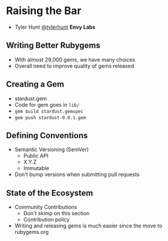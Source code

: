 # Raising the Bar

* Tyler Hunt [@tylerhunt](http://twitter.com/tylerhunt) **Envy Labs**

## Writing Better Rubygems

* With almost 29,000 gems, we have many choices
* Overall need to improve quality of gems released

## Creating a Gem

* stardust.gem
* Code for gem goes in `lib/`
* `gem build stardust.gemspec`
* `gem push stardust-0.0.1.gem`

## Defining Conventions

* Semantic Versioning (SemVer)
  * Public API
  * X.Y.Z
  * Immutable
* Don't bump versions when submitting pull requests

## State of the Ecosystem

* Community Contributions
  * Don't skimp on this section
  * Contribution policy
* Writing and releasing gems is much easier since the move to rubygems.org

